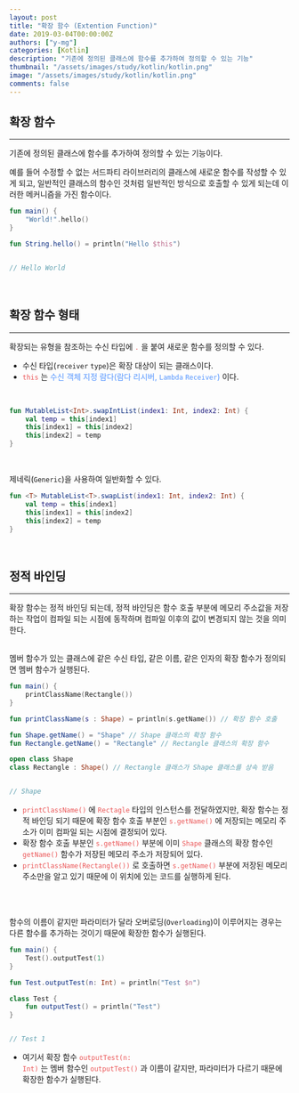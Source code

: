 ```yaml
---
layout: post
title: "확장 함수 (Extention Function)"
date: 2019-03-04T00:00:00Z
authors: ["y-mg"]
categories: [Kotlin]
description: "기존에 정의된 클래스에 함수를 추가하여 정의할 수 있는 기능"
thumbnail: "/assets/images/study/kotlin/kotlin.png"
image: "/assets/images/study/kotlin/kotlin.png"
comments: false
---
```


## 확장 함수
***
기존에 정의된 클래스에 함수를 추가하여 정의할 수 있는 기능이다.
<br/>

예를 들어 수정할 수 없는 서드파티 라이브러리의 클래스에 새로운 함수를 작성할 수 있게 되고, 일반적인 클래스의 함수인 것처럼 일반적인 방식으로 호출할 수 있게 되는데 이러한 메커니즘을 가진 함수이다.
<br/>

```kotlin
fun main() {
    "World!".hello()
}

fun String.hello() = println("Hello $this")


// Hello World
```
<br/>



## 확장 함수 형태
***
확장되는 유형을 참조하는 수신 타입에 <code style="color: #eb5657;">.</code> 을 붙여 새로운 함수를 정의할 수 있다.
- 수신 타입(`receiver` `type`)은 확장 대상이 되는 클래스이다.
- <code style="color: #eb5657;">this</code> 는 <span onClick="window.open('../2019-03-03--05. 범위 함수');" style="cursor:pointer; color: #5495ff;">수신 객체 지정 람다(람다 리시버, `Lambda` `Receiver`)</span> 이다.
<br/>

```kotlin
fun MutableList<Int>.swapIntList(index1: Int, index2: Int) {
    val temp = this[index1]
    this[index1] = this[index2]
    this[index2] = temp
}
```
<br/>

제네릭(`Generic`)을 사용하여 일반화할 수 있다.
<br/>

```kotlin
fun <T> MutableList<T>.swapList(index1: Int, index2: Int) {
    val temp = this[index1]
    this[index1] = this[index2]
    this[index2] = temp
}
```
<br/>



## 정적 바인딩
***
확장 함수는 정적 바인딩 되는데, 정적 바인딩은 함수 호출 부분에 메모리 주소값을 저장하는 작업이 컴파일 되는 시점에 동작하며 컴파일 이후의 값이 변경되지 않는 것을 의미한다.
<br/>
<br/>

멤버 함수가 있는 클래스에 같은 수신 타입, 같은 이름, 같은 인자의 확장 함수가 정의되면 멤버 함수가 실행된다.
<br/>

```kotlin
fun main() {
    printClassName(Rectangle())
}

fun printClassName(s : Shape) = println(s.getName()) // 확장 함수 호출

fun Shape.getName() = "Shape" // Shape 클래스의 확장 함수
fun Rectangle.getName() = "Rectangle" // Rectangle 클래스의 확장 함수

open class Shape
class Rectangle : Shape() // Rectangle 클래스가 Shape 클래스를 상속 받음


// Shape
```
- <code style="color: #eb5657;">printClassName()</code> 에 <code style="color: #eb5657;">Rectagle</code> 타입의 인스턴스를 전달하였지만, 확장 함수는 정적 바인딩 되기 때문에 확장 함수 호출 부분인 <code style="color: #eb5657;">s.getName()</code> 에 저장되는 메모리 주소가 이미 컴파일 되는 시점에 결정되어 있다.
- 확장 함수 호출 부분인 <code style="color: #eb5657;">s.getName()</code> 부분에 이미 <code style="color: #eb5657;">Shape</code> 클래스의 확장 함수인 <code style="color: #eb5657;">getName()</code> 함수가 저장된 메모리 주소가 저장되어 있다.
- <code style="color: #eb5657;">printClassName(Rectangle())</code> 로 호출하면 <code style="color: #eb5657;">s.getName()</code> 부분에 저장된 메모리 주소만을 알고 있기 때문에 이 위치에 있는 코드를 실행하게 된다.
<br/>
<br/>

함수의 이름이 같지만 파라미터가 달라 오버로딩(`Overloading`)이 이루어지는 경우는 다른 함수를 추가하는 것이기 때문에 확장한 함수가 실행된다.
<br/>

```kotlin
fun main() {
    Test().outputTest(1)
}

fun Test.outputTest(n: Int) = println("Test $n")

class Test {
    fun outputTest() = println("Test")
}


// Test 1
```
- 여기서 확장 함수 <code style="color: #eb5657;">outputTest(n: Int)</code> 는 멤버 함수인 <code style="color: #eb5657;">outputTest()</code> 과 이름이 같지만, 파라미터가 다르기 때문에 확장한 함수가 실행된다.